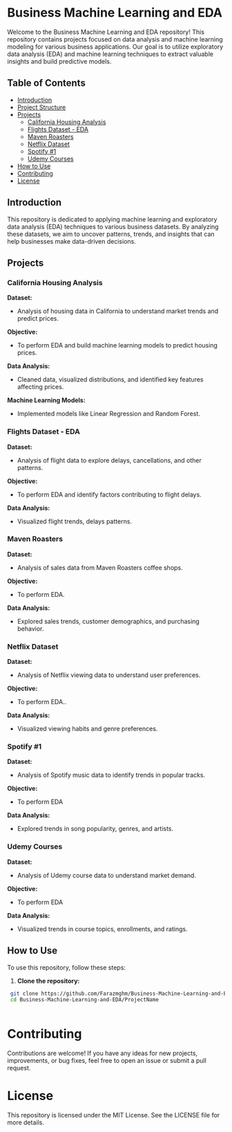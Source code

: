 # Business Machine Learning and EDA

Welcome to the Business Machine Learning and EDA repository! This repository contains projects focused on data analysis and machine learning modeling for various business applications. Our goal is to utilize exploratory data analysis (EDA) and machine learning techniques to extract valuable insights and build predictive models.

## Table of Contents

- [Introduction](#introduction)
- [Project Structure](#project-structure)
- [Projects](#projects)
  - [California Housing Analysis](#california-housing-analysis)
  - [Flights Dataset - EDA](#flights-dataset---eda)
  - [Maven Roasters](#maven-roasters)
  - [Netflix Dataset](#netflix-dataset)
  - [Spotify #1](#spotify-1)
  - [Udemy Courses](#udemy-courses)
- [How to Use](#how-to-use)
- [Contributing](#contributing)
- [License](#license)

## Introduction

This repository is dedicated to applying machine learning and exploratory data analysis (EDA) techniques to various business datasets. By analyzing these datasets, we aim to uncover patterns, trends, and insights that can help businesses make data-driven decisions.


## Projects

### California Housing Analysis

**Dataset:**
- Analysis of housing data in California to understand market trends and predict prices.

**Objective:**
- To perform EDA and build machine learning models to predict housing prices.

**Data Analysis:**
- Cleaned data, visualized distributions, and identified key features affecting prices.

**Machine Learning Models:**
- Implemented models like Linear Regression and Random Forest.

### Flights Dataset - EDA

**Dataset:**
- Analysis of flight data to explore delays, cancellations, and other patterns.

**Objective:**
- To perform EDA and identify factors contributing to flight delays.

**Data Analysis:**
- Visualized flight trends, delays patterns.

### Maven Roasters

**Dataset:**
- Analysis of sales data from Maven Roasters coffee shops.

**Objective:**
- To perform EDA.

**Data Analysis:**
- Explored sales trends, customer demographics, and purchasing behavior.

### Netflix Dataset

**Dataset:**
- Analysis of Netflix viewing data to understand user preferences.

**Objective:**
- To perform EDA..

**Data Analysis:**
- Visualized viewing habits and genre preferences.

### Spotify #1

**Dataset:**
- Analysis of Spotify music data to identify trends in popular tracks.

**Objective:**
- To perform EDA

**Data Analysis:**
- Explored trends in song popularity, genres, and artists.


### Udemy Courses

**Dataset:**
- Analysis of Udemy course data to understand market demand.

**Objective:**
- To perform EDA

**Data Analysis:**
- Visualized trends in course topics, enrollments, and ratings.

## How to Use

To use this repository, follow these steps:

1. **Clone the repository:**
 ```bash
  git clone https://github.com/Farazmghm/Business-Machine-Learning-and-EDA.git
  cd Business-Machine-Learning-and-EDA/ProjectName
  
  ```

# Contributing
Contributions are welcome! If you have any ideas for new projects, improvements, or bug fixes, feel free to open an issue or submit a pull request.

# License
This repository is licensed under the MIT License. See the LICENSE file for more details.


